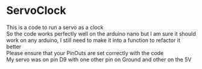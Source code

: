 # ServoClock
This is a code to run a servo as a clock <br>
So the code works perfectly well on the arduino nano but I am sure it should work on any arduino, I still need to make it into a function to refactor it better<br>
Please ensure that your PinOuts are set correctly with the code<br>
My servo was on pin D9 with one other pin on Ground and other on the 5V<br>

